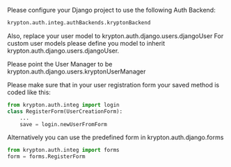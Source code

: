 Please configure your Django project to use the following Auth Backend:
```python
krypton.auth.integ.authBackends.kryptonBackend
```

Also, replace your user model to krypton.auth.django.users.djangoUser
For custom user models please define you model to inherit krypton.auth.django.users.djangoUser.

Please point the User Manager to be krypton.auth.django.users.kryptonUserManager

Please make sure that in your user registration form your saved method is coded like this:
```python
from krypton.auth.integ import login
class RegisterForm(UserCreationForm):
    ...
    save = login.newUserFromForm
```

Alternatively you can use the predefined form in krypton.auth.django.forms

```python
from krypton.auth.integ import forms
form = forms.RegisterForm
```
